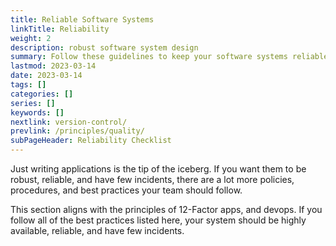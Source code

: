 ```yaml
---
title: Reliable Software Systems
linkTitle: Reliability
weight: 2
description: robust software system design
summary: Follow these guidelines to keep your software systems reliable.
lastmod: 2023-03-14
date: 2023-03-14
tags: []
categories: []
series: []
keywords: []
nextlink: version-control/
prevlink: /principles/quality/
subPageHeader: Reliability Checklist
---
```


Just writing applications is the tip of the iceberg.  If you want them to be robust,
reliable, and have few incidents, there are a lot more policies, procedures, and 
best practices your team should follow.

This section aligns with the principles of 12-Factor apps, and devops.
If you follow all of the best practices listed here, your system should be
highly available, reliable, and have few incidents.



